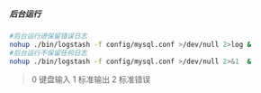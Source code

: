 ##### 后台运行

```bash
#后台运行进保留错误日志
nohup ./bin/logstash -f config/mysql.conf >/dev/null 2>log &
#后台运行不保留任何日志
nohup ./bin/logstash -f config/mysql.conf >/dev/null 2>&1  &
```

> 0 键盘输入  1  标准输出  2 标准错误

